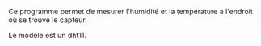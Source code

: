 Ce programme permet de mesurer l'humidité et la température à l'endroit où se trouve le capteur.

Le modele est un dht11.
